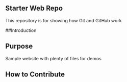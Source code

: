 ## Starter Web Repo

This repository is for showing how Git and GitHub work

##Introduction

## Purpose

Sample website with plenty of files for demos

## How to Contribute
